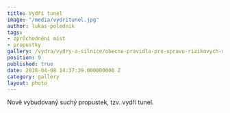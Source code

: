 ```yaml
---
title: Vydří tunel
image: "/media/vydritunel.jpg"
author: lukas-polednik
tags:
- zprůchodnění míst
- propustky
gallery: /vydra/vydry-a-silnice/obecna-pravidla-pro-upravu-rizikovych-mist
position: 9
published: true
date: 2016-04-08 14:37:39.000000000 Z
category: gallery
layout: photo
---
```

Nově vybudovaný suchý propustek, tzv. vydří tunel.

